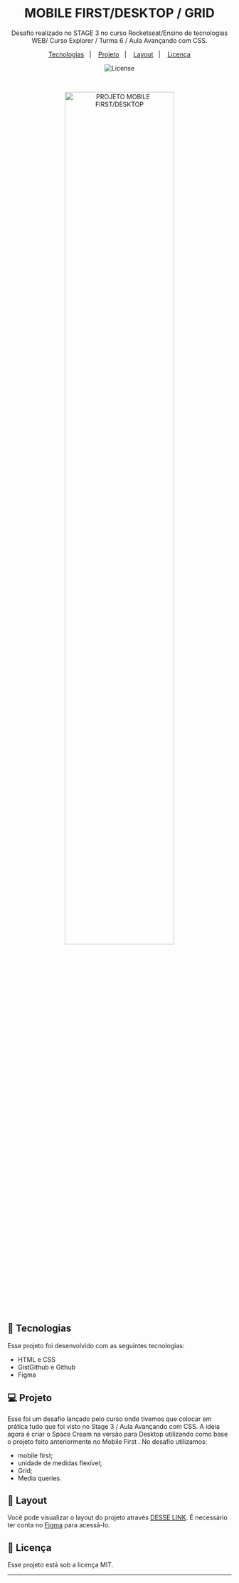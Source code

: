 <h1 align="center"> MOBILE FIRST/DESKTOP / GRID </h1>

<p align="center">
Desafio realizado no STAGE 3 no curso Rocketseat/Ensino de tecnologias WEB/ Curso Explorer / Turma 6 / Aula Avançando com CSS.
</p>

<p align="center">
  <a href="#-tecnologias">Tecnologias</a>&nbsp;&nbsp;&nbsp;|&nbsp;&nbsp;&nbsp;
  <a href="#-projeto">Projeto</a>&nbsp;&nbsp;&nbsp;|&nbsp;&nbsp;&nbsp;
  <a href="#-layout">Layout</a>&nbsp;&nbsp;&nbsp;|&nbsp;&nbsp;&nbsp;
  <a href="#memo-licença">Licença</a>
</p>

<p align="center">
  <img alt="License" src="https://img.shields.io/static/v1?label=license&message=MIT&color=49AA26&labelColor=000000">
</p>

<br>

<p align="center">
  <img alt="PROJETO MOBILE FIRST/DESKTOP"      src="https://raw.githubusercontent.com/gist/Fabiano2022/eb8f705a8a7c571253e8dd74d044d52a/raw/cb664dfe2f9f8524e59e6dc9c3e41cfa19d8641d/imagem%20space%20cream.svg"  width="70%">
</p>

## 🚀 Tecnologias


Esse projeto foi desenvolvido com as seguintes tecnologias:

- HTML e CSS
- GistGithub e Github
- Figma


## 💻 Projeto

Esse foi um desafio lançado pelo curso onde tivemos que colocar em prática tudo que foi visto no Stage 3 / Aula Avançando com CSS. A ideia agora é criar o Space Cream na versão para Desktop utilizando como base o projeto feito anteriormente no Mobile First . 
No desafio utilizamos:

- mobile first;
- unidade de medidas flexível;
- Grid;
- Media queries.

## 🔖 Layout

Você pode visualizar o layout do projeto através [DESSE LINK](https://www.figma.com/file/ttrUUPKyZNLtRFJpunRsFc/Stage-03---Grid-com-anima%C3%A7%C3%B5es-(Copy)?node-id=0%3A3&t=KwppO4FUBJm2MXU6-0). É necessário ter conta no [Figma](https://figma.com) para acessá-lo.

## :memo: Licença

Esse projeto está sob a licença MIT.

---
